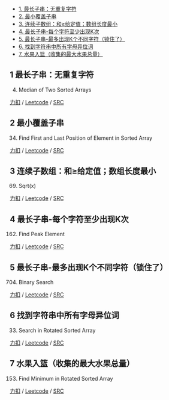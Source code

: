 <!-- GFM-TOC -->
* [1. 最长子串：无重复字符](#1-最长子串：无重复字符)
* [2. 最小覆盖子串](#2-最小覆盖子串)
* [3. 连续子数组：和≥给定值；数组长度最小](#3-连续子数组：和≥给定值；数组长度最小)
* [4. 最长子串-每个字符至少出现K次](#4-最长子串-每个字符至少出现K次)
* [5. 最长子串-最多出现K个不同字符（锁住了）](#5-最长子串-最多出现K个不同字符（锁住了）)
* [6. 找到字符串中所有字母异位词](#6-找到字符串中所有字母异位词)
* [7. 水果入篮（收集的最大水果总量）](#7-水果入篮（收集的最大水果总量）)
<!-- GFM-TOC -->

## 1 最长子串：无重复字符
4. Median of Two Sorted Arrays

[力扣](https://leetcode-cn.com/problems/median-of-two-sorted-arrays/) / [Leetcode](https://leetcode.com/problems/median-of-two-sorted-arrays/) / [SRC](../algo_04_erfen/L4-h.cpp)


## 2 最小覆盖子串
34. Find First and Last Position of Element in Sorted Array

[力扣](https://leetcode-cn.com/problems/find-first-and-last-position-of-element-in-sorted-array/) / [Leetcode](https://leetcode.com/problems/find-first-and-last-position-of-element-in-sorted-array/) / [SRC](../algo_04_erfen/L34-m.cpp)

## 3 连续子数组：和≥给定值；数组长度最小
69. Sqrt(x)

[力扣](https://leetcode-cn.com/problems/sqrtx/) / [Leetcode](https://leetcode.com/problems/sqrtx/) / [SRC](../algo_04_erfen/L69.cpp)

## 4 最长子串-每个字符至少出现K次
162. Find Peak Element

[力扣](https://leetcode-cn.com/find-peak-element/) / [Leetcode](https://leetcode.com/problems/find-peak-element/) / [SRC](../algo_04_erfen/L162-m.cpp)

## 5 最长子串-最多出现K个不同字符（锁住了）
704. Binary Search

[力扣](https://leetcode-cn.com/problems/binary-search/) / [Leetcode](https://leetcode.com/problems/binary-search/) / [SRC](../algo_04_erfen/L704.cpp)

## 6 找到字符串中所有字母异位词
33. Search in Rotated Sorted Array

[力扣](https://leetcode-cn.com/problems/search-in-rotated-sorted-array/) / [Leetcode](https://leetcode.com/problems/search-in-rotated-sorted-array/) / [SRC](../algo_04_erfen/L33-m.cpp)

## 7 水果入篮（收集的最大水果总量）
153. Find Minimum in Rotated Sorted Array	 

[力扣](https://leetcode-cn.com/find-minimum-in-rotated-sorted-array/) / [Leetcode](https://leetcode.com/problems/find-minimum-in-rotated-sorted-array/) / [SRC](../algo_04_erfen/L153-m.cpp)








